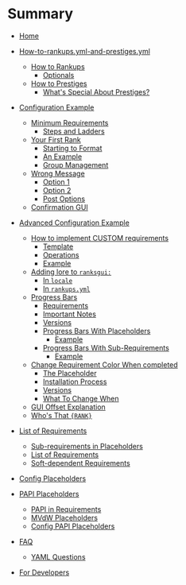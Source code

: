 # Summary
- [Home](./Home.md)
- [How-to-rankups.yml-and-prestiges.yml](./How-to-rankups.yml-and-prestiges.yml.md)
  - [How to Rankups]()
    - [Optionals]()
  - [How to Prestiges]()
    - [What's Special About Prestiges?]()
- [Configuration Example]()
  - [Minimum Requirements]()
    - [Steps and Ladders]()
  - [Your First Rank]()
    - [Starting to Format]()
    - [An Example]()
    - [Group Management]()
  - [Wrong Message]()
    - [Option 1]()
    - [Option 2]()
    - [Post Options]()
  - [Confirmation GUI]()

- [Advanced Configuration Example]()
  - [How to implement CUSTOM requirements]()
    - [Template]()
    - [Operations]()
    - [Example]()
  - [Adding lore to `ranksgui:`]()
    - [In `locale`]()
    - [In `rankups.yml`]()
  - [Progress Bars]()
    - [Requirements]()
    - [Important Notes]()
    - [Versions]()
    - [Progress Bars With Placeholders]()
      - [Example]()
    - [Progress Bars With Sub-Requirements]()
      - [Example]()
  - [Change Requirement Color When completed]()
    - [The Placeholder]()
    - [Installation Process]()
    - [Versions]()
    - [What To Change When]()
  - [GUI Offset Explanation]()
  - [Who's That `{RANK}`]()

- [List of Requirements]()
  - [Sub-requirements in Placeholders]()
  - [List of Requirements]()
  - [Soft-dependent Requirements]()

- [Config Placeholders]()

- [PAPI Placeholders]()
  - [PAPI in Requirements]()
  - [MVdW Placeholders]()
  - [Config PAPI Placeholders]()

- [FAQ]()
  - [YAML Questions]()

- [For Developers]()

